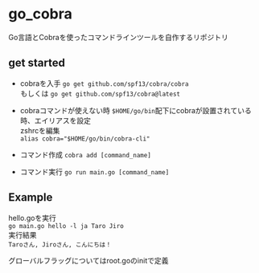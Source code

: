 # go_cobra
Go言語とCobraを使ったコマンドラインツールを自作するリポジトリ

## get started

- cobraを入手
`go get github.com/spf13/cobra/cobra`  
もしくは
`go get github.com/spf13/cobra@latest`

- cobraコマンドが使えない時
`$HOME/go/bin`配下にcobraが設置されている時、エイリアスを設定  
zshrcを編集  
`alias cobra="$HOME/go/bin/cobra-cli"`

- コマンド作成
`cobra add [command_name]`

- コマンド実行
`go run main.go [command_name]`

## Example
hello.goを実行  
`go main.go hello -l ja Taro Jiro`  
実行結果  
`Taroさん, Jiroさん, こんにちは！`  

グローバルフラッグについてはroot.goのinitで定義

